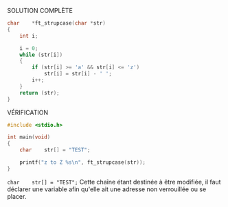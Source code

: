 SOLUTION COMPLÈTE
```c
char    *ft_strupcase(char *str)
{
    int i;

    i = 0;
    while (str[i])
    {
        if (str[i] >= 'a' && str[i] <= 'z')
            str[i] = str[i] - ' ';
        i++;
    }
    return (str);
}
```

VÉRIFICATION
```C
#include <stdio.h>

int main(void)
{
    char    str[] = "TEST";

    printf("z to Z %s\n", ft_strupcase(str));
}
```

`char    str[] = "TEST";` Cette chaîne étant destinée à être modifiée, il faut déclarer une variable afin qu'elle ait une adresse non verrouillée ou se placer.
